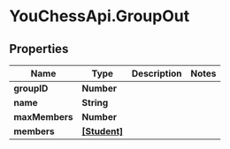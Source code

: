 # YouChessApi.GroupOut

## Properties
Name | Type | Description | Notes
------------ | ------------- | ------------- | -------------
**groupID** | **Number** |  | 
**name** | **String** |  | 
**maxMembers** | **Number** |  | 
**members** | [**[Student]**](Student.md) |  | 
